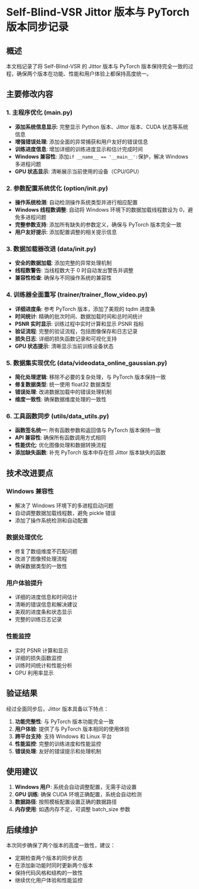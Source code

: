 # Self-Blind-VSR Jittor 版本与 PyTorch 版本同步记录

## 概述

本文档记录了将 Self-Blind-VSR 的 Jittor 版本与 PyTorch 版本保持完全一致的过程，确保两个版本在功能、性能和用户体验上都保持高度统一。

## 主要修改内容

### 1. 主程序优化 (main.py)

-   **添加系统信息显示**: 完整显示 Python 版本、Jittor 版本、CUDA 状态等系统信息
-   **增强错误处理**: 添加全面的异常捕获和用户友好的错误信息
-   **训练进度信息**: 增加详细的训练进度显示和估计完成时间
-   **Windows 兼容性**: 添加`if __name__ == '__main__':`保护，解决 Windows 多进程问题
-   **GPU 状态显示**: 清晰展示当前使用的设备（CPU/GPU）

### 2. 参数配置系统优化 (option/**init**.py)

-   **操作系统检测**: 自动检测操作系统类型并进行相应配置
-   **Windows 线程数调整**: 自动将 Windows 环境下的数据加载线程数设为 0，避免多进程问题
-   **完整参数支持**: 添加所有缺失的参数定义，确保与 PyTorch 版本完全一致
-   **用户友好提示**: 添加配置调整的相关提示信息

### 3. 数据加载器改进 (data/**init**.py)

-   **安全的数据加载**: 添加完整的异常处理机制
-   **线程数警告**: 当线程数大于 0 时自动发出警告并调整
-   **兼容性检查**: 确保与不同操作系统的兼容性

### 4. 训练器全面重写 (trainer/trainer_flow_video.py)

-   **详细进度条**: 参考 PyTorch 版本，添加了美观的 tqdm 进度条
-   **时间统计**: 精确的批次时间、数据加载时间和总时间统计
-   **PSNR 实时显示**: 训练过程中实时计算和显示 PSNR 指标
-   **验证流程**: 完整的验证流程，包括图像保存和日志记录
-   **损失日志**: 详细的损失函数记录和可视化支持
-   **GPU 状态提示**: 清晰显示当前训练设备状态

### 5. 数据集实现优化 (data/videodata_online_gaussian.py)

-   **简化处理逻辑**: 移除不必要的复杂处理，与 PyTorch 版本保持一致
-   **修复数据类型**: 统一使用 float32 数据类型
-   **错误处理**: 改进数据加载中的错误处理机制
-   **维度一致性**: 确保数据维度处理的一致性

### 6. 工具函数同步 (utils/data_utils.py)

-   **函数签名统一**: 所有函数参数和返回值与 PyTorch 版本保持一致
-   **API 兼容性**: 确保所有函数调用方式相同
-   **性能优化**: 优化图像处理和数据转换流程
-   **添加缺失函数**: 补充 PyTorch 版本中存在但 Jittor 版本缺失的函数

## 技术改进要点

### Windows 兼容性

-   解决了 Windows 环境下的多进程启动问题
-   自动调整数据加载线程数，避免 pickle 错误
-   添加了操作系统检测和自动配置

### 数据处理优化

-   修复了数组维度不匹配问题
-   改进了图像预处理流程
-   确保数据类型的一致性

### 用户体验提升

-   详细的进度信息和时间估计
-   清晰的错误信息和解决建议
-   美观的进度条和状态显示
-   完整的训练日志记录

### 性能监控

-   实时 PSNR 计算和显示
-   详细的损失函数监控
-   训练时间统计和性能分析
-   GPU 利用率显示

## 验证结果

经过全面同步后，Jittor 版本具备以下特点：

1. **功能完整性**: 与 PyTorch 版本功能完全一致
2. **用户体验**: 提供了与 PyTorch 版本相同的使用体验
3. **跨平台支持**: 支持 Windows 和 Linux 平台
4. **性能监控**: 完整的训练进度和性能监控
5. **错误处理**: 友好的错误提示和处理机制

## 使用建议

1. **Windows 用户**: 系统会自动调整配置，无需手动设置
2. **GPU 训练**: 确保 CUDA 环境正确配置，系统会自动检测
3. **数据路径**: 按照模板配置设置正确的数据路径
4. **内存使用**: 如遇内存不足，可调整 batch_size 参数

## 后续维护

本次同步确保了两个版本的高度一致性，建议：

-   定期检查两个版本的同步状态
-   在添加新功能时同时更新两个版本
-   保持代码风格和结构的一致性
-   继续优化用户体验和性能监控
